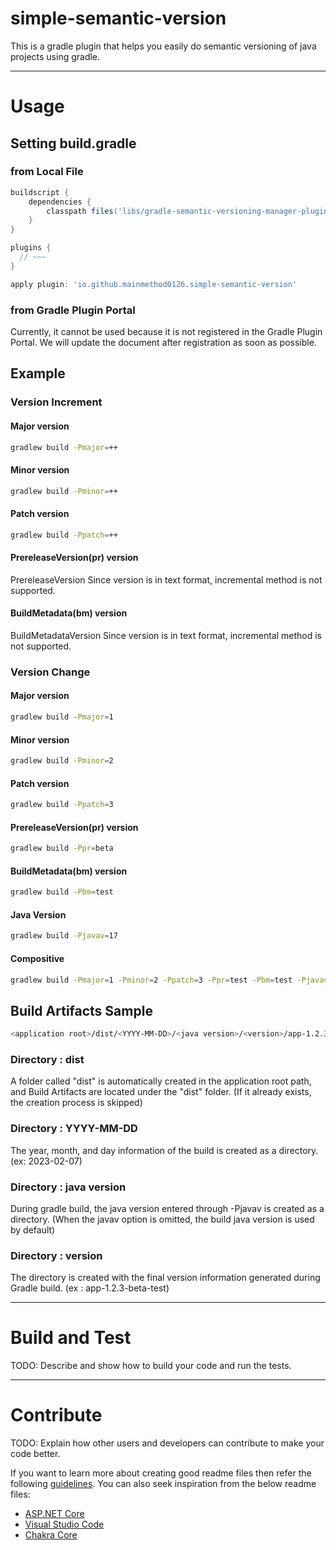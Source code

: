 # simple-semantic-version

This is a gradle plugin that helps you easily do semantic versioning of java projects using gradle.

---

# Usage

## Setting build.gradle

### from Local File
```gradle
buildscript {
    dependencies {
        classpath files('libs/gradle-semantic-versioning-manager-plugin-0.1.0.jar')
    }
}

plugins {
  // ~~~
}

apply plugin: 'io.github.mainmethod0126.simple-semantic-version'
```
### from Gradle Plugin Portal
Currently, it cannot be used because it is not registered in the Gradle Plugin Portal. We will update the document after registration as soon as possible.


## Example

### Version Increment

#### Major version
```bash
gradlew build -Pmajor=++
```

#### Minor version
```bash
gradlew build -Pminor=++
```

#### Patch version
```bash
gradlew build -Ppatch=++
```

#### PrereleaseVersion(pr) version
PrereleaseVersion Since version is in text format, incremental method is not supported.

#### BuildMetadata(bm) version
BuildMetadataVersion Since version is in text format, incremental method is not supported.

### Version Change

#### Major version
```bash
gradlew build -Pmajor=1
```

#### Minor version
```bash
gradlew build -Pminor=2
```

#### Patch version
```bash
gradlew build -Ppatch=3
```

#### PrereleaseVersion(pr) version
```bash
gradlew build -Ppr=beta
```

#### BuildMetadata(bm) version
```bash
gradlew build -Pbm=test
```

#### Java Version
```bash
gradlew build -Pjavav=17
```


#### Compositive
```bash
gradlew build -Pmajor=1 -Pminor=2 -Ppatch=3 -Ppr=test -Pbm=test -Pjavav=17
```

## Build Artifacts Sample
```bash
<application root>/dist/<YYYY-MM-DD>/<java version>/<version>/app-1.2.3-beta-test.jar
```

### Directory : dist
A folder called "dist" is automatically created in the application root path, and Build Artifacts are located under the "dist" folder. (If it already exists, the creation process is skipped)

### Directory : YYYY-MM-DD
The year, month, and day information of the build is created as a directory. (ex: 2023-02-07)

### Directory : java version
During gradle build, the java version entered through -Pjavav is created as a directory. (When the javav option is omitted, the build java version is used by default)

### Directory : version
The directory is created with the final version information generated during Gradle build. (ex : app-1.2.3-beta-test)


---

# Build and Test

TODO: Describe and show how to build your code and run the tests. 

---

# Contribute

TODO: Explain how other users and developers can contribute to make your code better. 

If you want to learn more about creating good readme files then refer the following [guidelines](https://docs.microsoft.com/en-us/azure/devops/repos/git/create-a-readme?view=azure-devops). You can also seek inspiration from the below readme files:
- [ASP.NET Core](https://github.com/aspnet/Home)
- [Visual Studio Code](https://github.com/Microsoft/vscode)
- [Chakra Core](https://github.com/Microsoft/ChakraCore)
